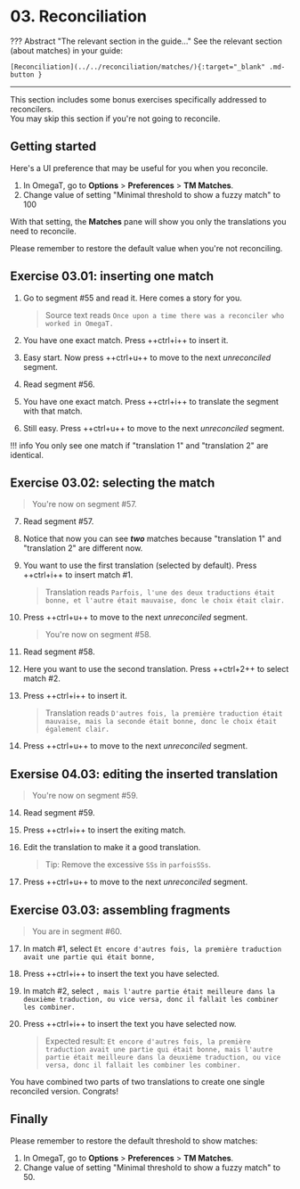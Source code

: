 # 03. Reconciliation

??? Abstract "The relevant section in the guide..." 
	See the relevant section (about matches) in your guide:

	[Reconciliation](../../reconciliation/matches/){:target="_blank" .md-button }

--- 

This section includes some bonus exercises specifically addressed to reconcilers.  
You may skip this section if you're not going to reconcile.

## Getting started

Here's a UI preference that may be useful for you when you reconcile.

1. In OmegaT, go to **Options** > **Preferences** > **TM Matches**.
2. Change value of setting "Minimal threshold to show a fuzzy match" to 100

With that setting, the **Matches** pane will show you only the translations you need to reconcile. 

Please remember to restore the default value when you're not reconciling.

## Exercise 03.01: inserting one match

1. Go to segment #55 and read it. Here comes a story for you.

	> Source text reads `Once upon a time there was a reconciler who worked in OmegaT.`

2. You have one exact match. Press ++ctrl+i++ to insert it.
3. Easy start. Now press ++ctrl+u++ to move to the next _unreconciled_ segment.
4. Read segment #56.
5. You have one exact match. Press ++ctrl+i++ to translate the segment with that match.
6. Still easy. Press ++ctrl+u++ to move to the next _unreconciled_ segment.

!!! info
	You only see one match if "translation 1" and "translation 2" are identical.

<!-- add info above to the guides @todo -->

## Exercise 03.02: selecting the match

> You're now on segment #57.

7. Read segment #57.
8. Notice that now you can see **_two_** matches because "translation 1" and "translation 2" are different now.
9. You want to use the first translation (selected by default). Press ++ctrl+i++ to insert match #1.

	> Translation reads `Parfois, l'une des deux traductions était bonne, et l'autre était mauvaise, donc le choix était clair.`

10. Press ++ctrl+u++ to move to the next _unreconciled_ segment.

	> You're now on segment #58.
11. Read segment #58.
11. Here you want to use the second translation. Press ++ctrl+2++ to select match #2. 
12. Press ++ctrl+i++ to insert it.

	> Translation reads `D'autres fois, la première traduction était mauvaise, mais la seconde était bonne, donc le choix était également clair.`

13. Press ++ctrl+u++ to move to the next _unreconciled_ segment.

## Exersise 04.03: editing the inserted translation

> You're now on segment #59.

14. Read segment #59.
14. Press ++ctrl+i++ to insert the exiting match.
15. Edit the translation to make it a good translation.

	> Tip: Remove the excessive `SSs` in `parfoisSSs`.

16. Press ++ctrl+u++ to move to the next _unreconciled_ segment.

## Exercise 03.03: assembling fragments

> You are in segment #60.

17. In match #1, select `Et encore d'autres fois, la première traduction avait une partie qui était bonne, `
18. Press ++ctrl+i++ to insert the text you have selected.
19. In match #2, select `, mais l'autre partie était meilleure dans la deuxième traduction, ou vice versa, donc il fallait les combiner les combiner.`
20. Press ++ctrl+i++ to insert the text you have selected now.

	> Expected result: `Et encore d'autres fois, la première traduction avait une partie qui était bonne, mais l'autre partie était meilleure dans la deuxième traduction, ou vice versa, donc il fallait les combiner les combiner.`

You have combined two parts of two translations to create one single reconciled version. Congrats!

## Finally

Please remember to restore the default threshold to show matches:

1. In OmegaT, go to **Options** > **Preferences** > **TM Matches**.
2. Change value of setting "Minimal threshold to show a fuzzy match" to 50.

